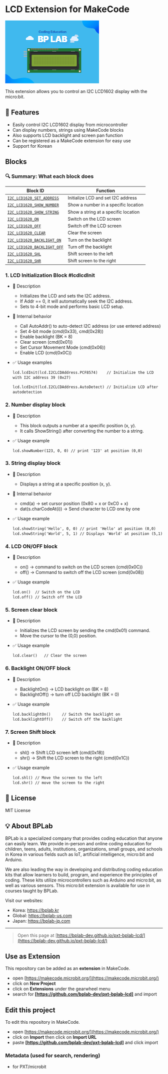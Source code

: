 # LCD Extension for MakeCode

![LCD Image](./icon.png)

This extension allows you to control an I2C LCD1602 display with the micro:bit.

## 🚀 Features

- Easily control I2C LCD1602 display from microcontroller
- Can display numbers, strings using MakeCode blocks
- Also supports LCD backlight and screen pan function
- Can be registered as a MakeCode extension for easy use
- Support for Korean

## Blocks

### 🔍 Summary: What each block does

| **Block ID**                                  | **Function**                                      |
|----------------------------------------------|--------------------------------------------------|
| [`I2C_LCD1620_SET_ADDRESS`](#1-lcd-initialization-block) | Initialize LCD and set I2C address              |
| [`I2C_LCD1620_SHOW_NUMBER`](#2-number-display-block)     | Show a number in a specific location            |
| [`I2C_LCD1620_SHOW_STRING`](#3-string-display-block)     | Show a string at a specific location            |
| [`I2C_LCD1620_ON`](#4-lcd-onoff-block)                 | Switch on the LCD screen                        |
| [`I2C_LCD1620_OFF`](#4-lcd-onoff-block)                | Switch off the LCD screen                       |
| [`I2C_LCD1620_CLEAR`](#5-screen-clear-block)           | Clear the screen                                |
| [`I2C_LCD1620_BACKLIGHT_ON`](#6-backlight-onoff-block)  | Turn on the backlight                           |
| [`I2C_LCD1620_BACKLIGHT_OFF`](#6-backlight-onoff-block) | Turn off the backlight                          |
| [`I2C_LCD1620_SHL`](#7-screen-shift-block)             | Shift screen to the left                        |
| [`I2C_LCD1620_SHR`](#7-screen-shift-block)             | Shift screen to the right                       |

### 1. LCD Initialization Block #lcdlcdInit

- 🔹 Description

  - Initializes the LCD and sets the I2C address.
  - If Addr == 0, it will automatically seek the I2C address.
  - Sets to 4-bit mode and performs basic LCD setup.

- 🔹 Internal behavior

  - Call AutoAddr() to auto-detect I2C address (or use entered address)
  - Set 4-bit mode (cmd(0x33), cmd(0x28))
  - Enable backlight (BK = 8)
  - Clear screen (cmd(0x01))
  - Set Cursor Movement Mode (cmd(0x06))
  - Enable LCD (cmd(0x0C))

- ✅ Usage examples

  ```blocks
  lcd.lcdInit(lcd.I2CLCDAddress.PCF8574)    // Initialize the LCD with I2C address 39 (0x27)
  ```

  ```blocks
  lcd.lcdInit(lcd.I2CLCDAddress.AutoDetect) // Initialize LCD after autodetection
  ```

### 2. Number display block

- 🔹 Description

  - This block outputs a number at a specific position (x, y).
  - It calls ShowString() after converting the number to a string.

- ✅ Usage example

  ```blocks
  lcd.showNumber(123, 0, 0) // print '123' at position (0,0)
  ```

### 3. String display block

- 🔹 Description

  - Displays a string at a specific position (x, y).

- 🔹 Internal behavior

  - cmd(a) → set cursor position (0x80 + x or 0xC0 + x)
  - dat(s.charCodeAt(i)) → Send character to LCD one by one

- ✅ Usage example

  ```blocks
  lcd.showString('Hello', 0, 0) // print 'Hello' at position (0,0)
  lcd.showString('World', 5, 1) // Displays 'World' at position (5,1)
  ```

### 4. LCD ON/OFF block

- 🔹 Description

  - on() → command to switch on the LCD screen (cmd(0x0C))
  - off() → Command to switch off the LCD screen (cmd(0x08))

- ✅ Usage example

  ```blocks
  lcd.on()  // Switch on the LCD
  lcd.off() // Switch off the LCD
  ```

### 5. Screen clear block

- 🔹 Description

  - Initializes the LCD screen by sending the cmd(0x01) command.
  - Move the cursor to the (0,0) position.

- ✅ Usage example

  ```blocks
  lcd.clear()   // Clear the screen
  ```

### 6. Backlight ON/OFF block

- 🔹 Description

  - BacklightOn() → LCD backlight on (BK = 8)
  - BacklightOff() → turn off LCD backlight (BK = 0)

- ✅ Usage example

  ```blocks
  lcd.backlightOn()     // Switch the backlight on
  lcd.backlightOff()    // Switch off the backlight
  ```

### 7. Screen Shift block

- 🔹 Description

  - shl() → Shift LCD screen left (cmd(0x18))
  - shr() → Shift the LCD screen to the right (cmd(0x1C))

- ✅ Usage example

  ```blocks
  lcd.shl() // Move the screen to the left
  lcd.shr() // move the screen to the right
  ```

## 📜 License

MIT License

## 💡 About BPLab

BPLab is a specialized company that provides coding education that anyone can easily learn. We provide in-person and online coding education for children, teens, adults, institutions, organizations, small groups, and schools in Korea in various fields such as IoT, artificial intelligence, micro:bit and Arduino.

We are also leading the way in developing and distributing coding education kits that allow learners to build, program, and experience the principles of coding. These kits utilize microcontrollers such as Arduino and micro:bit, as well as various sensors. This micro:bit extension is available for use in courses taught by BPLab.

Visit our websites:

- Korea: https://bplab.kr
- Global: https://bplab-us.com
- Japan: https://bplab-jp.com

---

> Open this page at [https://bplab-dev.github.io/pxt-bplab-lcd/](https://bplab-dev.github.io/pxt-bplab-lcd/)

## Use as Extension

This repository can be added as an **extension** in MakeCode.

- open [https://makecode.microbit.org/](https://makecode.microbit.org/)
- click on **New Project**
- click on **Extensions** under the gearwheel menu
- search for **[https://github.com/bplab-dev/pxt-bplab-lcd]** and import

## Edit this project

To edit this repository in MakeCode.

- open [https://makecode.microbit.org/](https://makecode.microbit.org/)
- click on **Import** then click on **Import URL**
- paste **[https://github.com/bplab-dev/pxt-bplab-lcd]** and click import

### Metadata (used for search, rendering)

- for PXT/microbit

<script src="https://makecode.com/gh-pages-embed.js"></script><script>makeCodeRender("{{ site.makecode.home_url }}", "{{ site.github.owner_name }}/{{ site.github.repository_name }}");</script>
